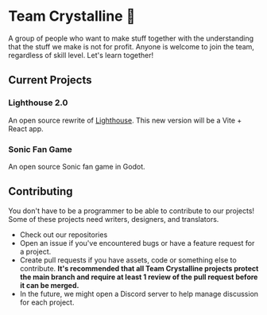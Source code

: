 # Team Crystalline 💎
A group of people who want to make stuff together with the understanding that the stuff we make is not for profit. Anyone is welcome to join the team, regardless of skill level. Let's learn together!

## Current Projects
### Lighthouse 2.0 <img src="https://file.garden/ZVTc18PdJFNCIggU/lighthouse-logo.png" height="16px">
An open source rewrite of [Lighthouse](https://www.writelighthouse.com). This new version will be a Vite + React app.

### Sonic Fan Game <img src="https://file.garden/ZVTc18PdJFNCIggU/sonic-shift.png" height="16px">
An open source Sonic fan game in Godot. 

## Contributing
You don't have to be a programmer to be able to contribute to our projects! Some of these projects need writers, designers, and translators.
- Check out our repositories
- Open an issue if you've encountered bugs or have a feature request for a project.
- Create pull requests if you have assets, code or something else to contribute. **It's recommended that all Team Crystalline projects protect the main branch and require at least 1 review of the pull request before it can be merged.**
- In the future, we might open a Discord server to help manage discussion for each project.
<!--

**Here are some ideas to get you started:**

🙋‍♀️ A short introduction - what is your organization all about?
🌈 Contribution guidelines - how can the community get involved?
👩‍💻 Useful resources - where can the community find your docs? Is there anything else the community should know?
🍿 Fun facts - what does your team eat for breakfast?
🧙 Remember, you can do mighty things with the power of [Markdown](https://docs.github.com/github/writing-on-github/getting-started-with-writing-and-formatting-on-github/basic-writing-and-formatting-syntax)
-->
